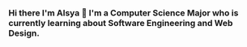 ### Hi there I'm Alsya 👋 I'm a Computer Science Major who is currently learning about Software Engineering and Web Design.


<!--
**thelonedoodle/thelonedoodle** is a ✨ _special_ ✨ repository because its `README.md` (this file) appears on your GitHub profile.


